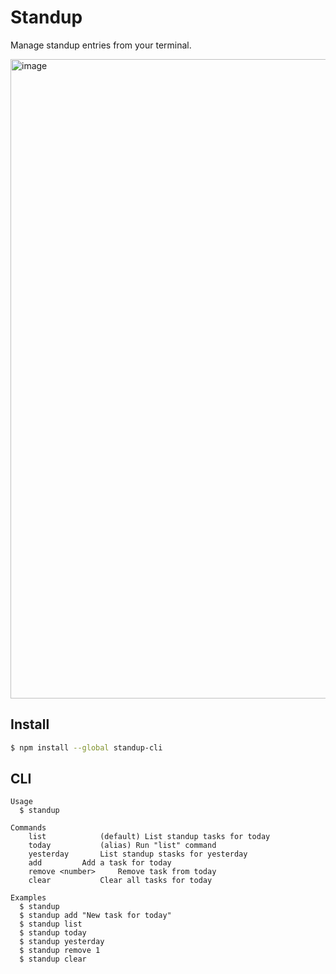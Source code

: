# Standup

Manage standup entries from your terminal.

<img width="1023" alt="image" src="https://user-images.githubusercontent.com/2034704/153878385-a556f6d8-37e7-4c2d-b38f-c1bf444ef96c.png">


## Install

```bash
$ npm install --global standup-cli
```

## CLI

```
Usage
  $ standup

Commands
	list			(default) List standup tasks for today
	today			(alias) Run "list" command
	yesterday		List standup stasks for yesterday
	add			Add a task for today
	remove <number>		Remove task from today
	clear			Clear all tasks for today

Examples
  $ standup
  $ standup add "New task for today"
  $ standup list
  $ standup today
  $ standup yesterday
  $ standup remove 1
  $ standup clear
```
